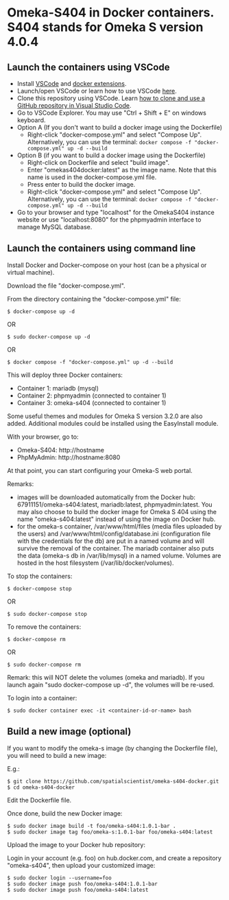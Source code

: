 # Omeka-S404 in Docker containers. S404 stands for Omeka S version 4.0.4

## Launch the containers using VSCode

- Install [VSCode](https://code.visualstudio.com/) and [docker extensions](https://marketplace.visualstudio.com/items?itemName=ms-azuretools.vscode-docker).
- Launch/open VSCode or learn how to use VSCode [here](https://code.visualstudio.com/learn).
- Clone this repository using VSCode. Learn [how to clone and use a GitHub repository in Visual Studio Code](https://docs.microsoft.com/en-us/azure/developer/javascript/how-to/with-visual-studio-code/clone-github-repository?tabs=create-repo-command-palette%2Cinitialize-repo-activity-bar%2Ccreate-branch-command-palette%2Ccommit-changes-command-palette%2Cpush-command-palette).
- Go to VSCode Explorer. You may use "Ctrl + Shift + E" on windows keyboard.
- Option A (If you don't want to build a docker image using the Dockerfile)
    - Right-click "docker-compose.yml" and select "Compose Up". Alternatively, you can use the terminal: ``` docker compose -f "docker-compose.yml" up -d --build ```
- Option B (if you want to build a docker image using the Dockerfile)
    - Right-click on Dockerfile and select "build image". 
    - Enter "omekas404docker:latest" as the image name. Note that this name is used in the docker-compose.yml file.
    - Press enter to build the docker image.
    - Right-click "docker-compose.yml" and select "Compose Up". Alternatively, you can use the terminal: ``` docker compose -f "docker-compose.yml" up -d --build ```
- Go to your browser and type "localhost" for the OmekaS404 instance website or use "localhost:8080" for the phpmyadmin interface to manage MySQL database.

## Launch the containers using command line

Install Docker and Docker-compose on your host (can be a physical or virtual machine). 

Download the file "docker-compose.yml".

From the directory containing the "docker-compose.yml" file:

```
$ docker-compose up -d
```
OR
```
$ sudo docker-compose up -d
```
OR
```
$ docker compose -f "docker-compose.yml" up -d --build
```

This will deploy three Docker containers:

- Container 1: mariadb (mysql) 
- Container 2: phpmyadmin (connected to container 1)
- Container 3: omeka-s404 (connected to container 1)

Some useful themes and modules for Omeka S version 3.2.0 are also added. Additional modules could be installed using the EasyInstall module.

With your browser, go to:

- Omeka-S404: http://hostname
- PhpMyAdmin: http://hostname:8080

At that point, you can start configuring your Omeka-S web portal.

Remarks:

- images will be downloaded automatically from the Docker hub: 67911151/omeka-s404:latest, mariadb:latest, phpmyadmin:latest. You may also choose to build the docker image for Omeka S 404 using the name "omeka-s404:latest" instead of using the image on Docker hub. 
- for the omeka-s container, /var/www/html/files (media files uploaded by the users) and /var/www/html/config/database.ini (configuration file with the credentials for the db) are put in a named volume and will survive the removal of the container. The mariadb container also puts the data (omeka-s db in /var/lib/mysql) in a named volume. Volumes are hosted in the host filesystem (/var/lib/docker/volumes).

To stop the containers:

```
$ docker-compose stop
```
OR
```
$ sudo docker-compose stop
```

To remove the containers:
```
$ docker-compose rm 
```
OR
```
$ sudo docker-compose rm 
```

Remark: this will NOT delete the volumes (omeka and mariadb). If you launch again "sudo docker-compose up -d", the volumes will be re-used.

To login into a container:

```
$ sudo docker container exec -it <container-id-or-name> bash 
```

## Build a new image (optional)

If you want to modify the omeka-s image (by changing the Dockerfile file), you will need to build a new image:

E.g.:

```
$ git clone https://github.com/spatialscientist/omeka-s404-docker.git
$ cd omeka-s404-docker
```

Edit the Dockerfile file.

Once done, build the new Docker image:

```
$ sudo docker image build -t foo/omeka-s404:1.0.1-bar .
$ sudo docker image tag foo/omeka-s:1.0.1-bar foo/omeka-s404:latest
```

Upload the image to your Docker hub repository:

Login in your account (e.g. foo) on hub.docker.com, and create a repository "omeka-s404", then upload your customized image:

```
$ sudo docker login --username=foo
$ sudo docker image push foo/omeka-s404:1.0.1-bar
$ sudo docker image push foo/omeka-s404:latest
```
